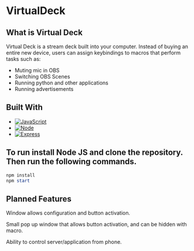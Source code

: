 # VirtualDeck

## What is Virtual Deck

Virtual Deck is a stream deck built into your computer. Instead of buying an entire new device, users can assign keybindings to macros that perform tasks such as:

* Muting mic in OBS
* Switching OBS Scenes
* Running python and other applications
* Running advertisements

## Built With

* [![JavaScript][JavaScript]][JavaScript-url]
* [![Node][Node]][Node-url]
* [![Express][Express]][Express-url]

## To run install Node JS and clone the repository. Then run the following commands.

```powershell
npm install
npm start
```

## Planned Features

Window allows configuration and button activation.

Small pop up window that allows button activation, and can be hidden with macro.

Ability to control server/application from phone.


[Node]: https://img.shields.io/badge/Node.js-43853D?style=for-the-badge&logo=node.js&logoColor=white
[Node-url]: https://nodejs.org/en
[Express]: https://img.shields.io/badge/Express.js-404D59?style=for-the-badge
[Express-url]: https://expressjs.com/
[JavaScript]: https://img.shields.io/badge/JavaScript-323330?style=for-the-badge&logo=javascript&logoColor=F7DF1E
[JavaScript-url]: https://www.javascript.com/
